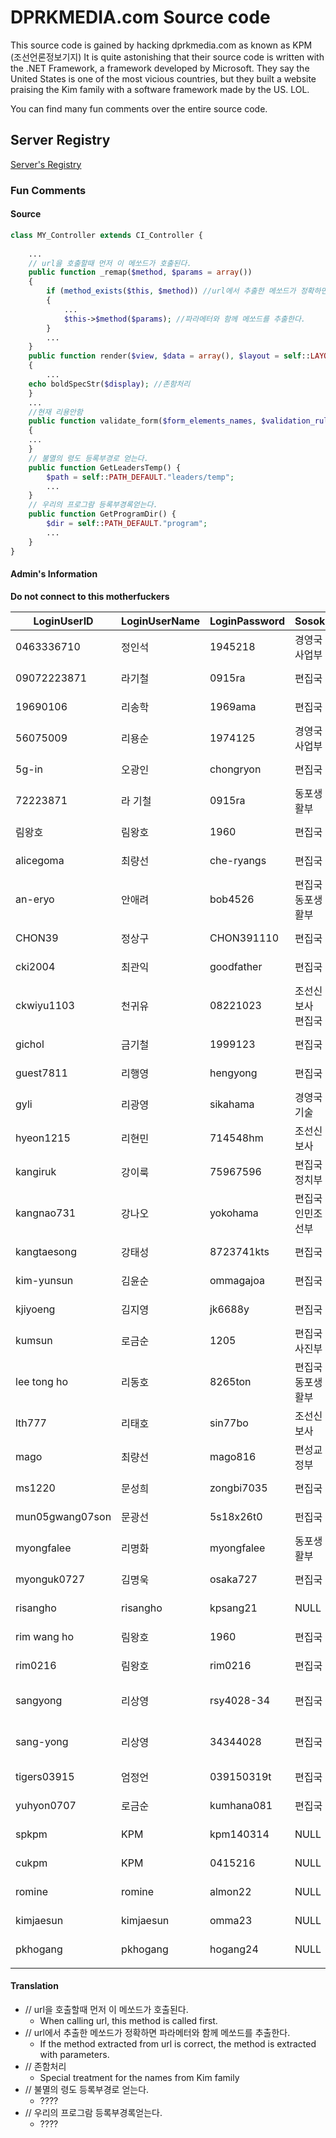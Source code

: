 # DPRKMEDIA.com Source code

This source code is gained by hacking dprkmedia.com as known as KPM (조선언론정보기지)
It is quite astonishing that their source code is written with the .NET Framework, a framework developed by Microsoft. 
They say the United States is one of the most vicious countries, but they built a website praising the Kim family with a software framework made by the US. LOL. 

You can find many fun comments over the entire source code.

## Server Registry

[Server's Registry](https://github.com/hansolgeun/KPMServerRegistry)

### Fun Comments

#### Source
```PHP
class MY_Controller extends CI_Controller {
	
	...
	// url을 호출할때 먼저 이 메쏘드가 호출된다.
	public function _remap($method, $params = array())
	{
		if (method_exists($this, $method)) //url에서 추출한 메쏘드가 정확하면
		{
			...
			$this->$method($params); //파라메터와 함께 메쏘드를 추출한다.
		}
		...
	}
	public function render($view, $data = array(), $layout = self::LAYOUT_DEFAULT)
	{
		...
    echo boldSpecStr($display); //존함처리
	}
	...
	//현재 리용안함
	public function validate_form($form_elements_names, $validation_rules, $prefix = '')
	{
    ...
	}
	// 불멸의 령도 등록부경로 얻는다.
	public function GetLeadersTemp() {
		$path = self::PATH_DEFAULT."leaders/temp";
		...
	}
	// 우리의 프로그람 등록부경록얻는다.
	public function GetProgramDir() {
		$dir = self::PATH_DEFAULT."program";
		...
	}
}
```
#### Admin's Information
**Do not connect to this motherfuckers**

| LoginUserID     | LoginUserName | LoginPassword | Sosok     | Jigchek | Email                    | Description | RegisterDateTime        |
| --------------- | ------------- | ------------- | --------- | ------- | ------------------------ | ----------- | ----------------------- |
| 0463336710      | 정인석           | 1945218       | 경영국 사업부   | 부국장     | koukoku@korea-np.co.jp   | NULL        | 2004-06-03 11:23:16.120 |
| 09072223871     | 라기철           | 0915ra        | 편집국       | 부부장     | tyori@korea-np.co.jp     | NULL        | 2003-10-31 16:10:35.440 |
| 19690106        | 리송학           | 1969ama       | 편집국       | 부부장     | songhak@korea-np.co.jp   | NULL        | 2003-11-11 16:38:57.300 |
| 56075009        | 리용순           | 1974125       | 경영국 사업부   | 지도원     | koukoku@korea-np.co.jp   | NULL        | 2004-06-03 11:26:14.700 |
| 5g-in           | 오광인           | chongryon     | 편집국       | 부국장     |                          | NULL        | 2003-09-10 11:31:55.000 |
| 72223871        | 라 기철          | 0915ra        | 동포생활부     | 부부장     | tyori@korea-np.co.jp     | NULL        | 2003-10-07 15:32:38.907 |
| 림왕호             | 림왕호           | 1960          | 편집국       | 부국장     |                          | NULL        | 2004-04-01 14:23:18.293 |
| alicegoma       | 최량선           | che-ryangs    | 편집국       | 기자      | crs@korea-np.co.jp       | NULL        | 2003-09-16 14:59:43.730 |
| an-eryo         | 안애려           | bob4526       | 편집국 동포생활부 | 기자      | an-eryo@korea-np.co.jp   | NULL        | 2005-04-19 15:53:35.640 |
| CHON39          | 정상구           | CHON391110    | 편집국       | 기자      | sgchon@korea-np.co.jp    | NULL        | 2003-09-12 11:21:02.123 |
| cki2004         | 최관익           | goodfather    | 편집국       | 국장      | cki@korea-np.co.jp       | NULL        | 2003-09-16 12:27:07.403 |
| ckwiyu1103      | 천귀유           | 08221023      | 조선신보사 편집국 | 부부장     | kwiyu@korea-np.co.jp     | NULL        | 2003-09-08 16:35:53.483 |
| gichol          | 금기철           | 1999123       | 편집국       | 부장      | gichol@korea-np.co.jp    | NULL        | 2003-09-16 12:45:47.543 |
| guest7811       | 리행영           | hengyong      | 편집국       | 기자      |                          | NULL        | 2004-04-01 09:13:59.027 |
| gyli            | 리광영           | sikahama      | 경영국기술     | 부장      | gyli@korea-np.co.jp      | NULL        | 2003-09-18 13:46:30.763 |
| hyeon1215       | 리현민           | 714548hm      | 조선신보사     | 부부장     |                          | NULL        | 2003-09-05 16:03:58.927 |
| kangiruk        | 강이룩           | 75967596      | 편집국 정치부   | 기자      | ilk@korea-np.co.jp       | NULL        | 2003-09-09 15:25:21.467 |
| kangnao731      | 강나오           | yokohama      | 편집국　인민조선부 | 기자      | nao.pk@korea-np.co.jp    | NULL        | 2003-11-08 11:40:56.947 |
| kangtaesong     | 강태성           | 8723741kts    | 편집국       | 부장      |                          | NULL        | 2003-09-16 16:57:45.060 |
| kim-yunsun      | 김윤순           | ommagajoa     | 편집국       | 기자      | ys@korea-np.co.jp        | NULL        | 2003-09-16 12:02:44.967 |
| kjiyoeng        | 김지영           | jk6688y       | 편집국       | 부장      | j-kim@korea-np.co.jp     | NULL        | 2003-09-17 16:47:41.700 |
| kumsun          | 로금순           | 1205          | 편집국 사진부   | 기자      | kum@korea-np.co.jp       | NULL        | 2004-02-05 15:13:17.343 |
| lee tong ho     | 리동호           | 8265ton       | 편집국 동포생활부 | 기자      | tong@korea-np.co.jp      | NULL        | 2005-04-05 14:58:24.280 |
| lth777          | 리태호           | sin77bo       | 조선신보사     | 기사      | leeteho@korea-np.co.jp   | NULL        | 2004-03-01 10:47:32.557 |
| mago            | 최량선           | mago816       | 편성교정부     | 부원      | crs@korea-np.co.jp       | NULL        | 2004-02-25 16:08:47.750 |
| ms1220          | 문성희           | zongbi7035    | 편집국       | 부장      | songhi@korea-np.co.jp    | NULL        | 2003-09-16 12:00:48.967 |
| mun05gwang07son | 문광선           | 5s18x26t0     | 펀집국       | 부장      |                          | NULL        | 2003-09-16 10:47:10.090 |
| myongfalee      | 리명화           | myongfalee    | 동포생활부     | 기자      | myong@korea-np.co.jp     | NULL        | 2003-09-22 14:23:59.787 |
| myonguk0727     | 김명욱           | osaka727      | 편집국       | 기자      | myonguk@korea-np.co.jp   | NULL        | 2003-09-16 11:57:13.577 |
| risangho        | risangho      | kpsang21      | NULL      | NULL    | NULL                     | NULL        | 2014-03-14 10:22:10.000 |
| rim wang ho     | 림왕호           | 1960          | 편집국       | 부국장     |                          | NULL        | 2004-04-01 14:25:13.777 |
| rim0216         | 림왕호           | rim0216       | 편집국       | 부국장     |                          | NULL        | 2003-09-12 11:44:23.030 |
| sangyong        | 리상영           | rsy4028-34    | 편집국       | 기자      | sang-yong@korea-np.co.jp | NULL        | 2003-09-16 14:00:18.153 |
| sang-yong       | 리상영           | 34344028      | 편집국       | 기자      | sang-yong@korea-np.co.jp | NULL        | 2004-01-20 11:43:17.287 |
| tigers03915     | 엄정언           | 039150319t    | 편집국       | 부국장     | jom@korea-np.co.jp       | NULL        | 2003-09-16 14:30:11.887 |
| yuhyon0707      | 로금순           | kumhana081    | 편집국       | 기자      | kum@korea-np.co.jp       | NULL        | 2003-09-13 14:02:01.467 |
| spkpm           | KPM           | kpm140314     | NULL      | NULL    | NULL                     | NULL        | 2006-02-16 00:00:00.000 |
| cukpm           | KPM           | 0415216       | NULL      | NULL    | NULL                     | NULL        | 2006-02-16 00:00:00.000 |
| romine          | romine        | almon22       | NULL      | NULL    | NULL                     | NULL        | 2014-03-14 10:22:10.000 |
| kimjaesun       | kimjaesun     | omma23        | NULL      | NULL    | NULL                     | NULL        | 2014-03-14 10:22:10.000 |
| pkhogang        | pkhogang      | hogang24      | NULL      | NULL    | NULL                     | NULL        | 2014-03-14 10:22:10.000 |
|                 |


#### Translation

- // url을 호출할때 먼저 이 메쏘드가 호출된다.
  - When calling url, this method is called first.
- // url에서 추출한 메쏘드가 정확하면 파라메터와 함께 메쏘드를 추출한다.
  - If the method extracted from url is correct, the method is extracted with parameters.
- // 존함처리
  - Special treatment for the names from Kim family
- // 불멸의 령도 등록부경로 얻는다.
  - ???? 
- // 우리의 프로그람 등록부경록얻는다.
  - ????

